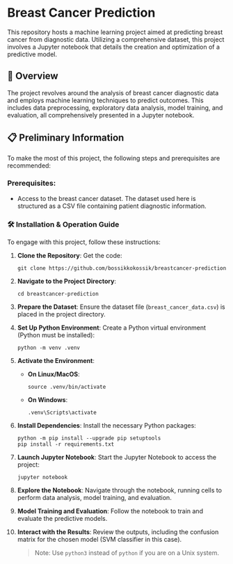 # Breast Cancer Prediction

This repository hosts a machine learning project aimed at predicting breast cancer from diagnostic data. Utilizing a comprehensive dataset, this project involves a Jupyter notebook that details the creation and optimization of a predictive model.

## 🚀 Overview

The project revolves around the analysis of breast cancer diagnostic data and employs machine learning techniques to predict outcomes. This includes data preprocessing, exploratory data analysis, model training, and evaluation, all comprehensively presented in a Jupyter notebook.

## 📋 Preliminary Information

To make the most of this project, the following steps and prerequisites are recommended:

### Prerequisites:

- Access to the breast cancer dataset. The dataset used here is structured as a CSV file containing patient diagnostic information.

### 🛠 Installation & Operation Guide

To engage with this project, follow these instructions:

1. **Clone the Repository**:
    Get the code:
    ```
    git clone https://github.com/bossikkokossik/breastcancer-prediction
    ```

2. **Navigate to the Project Directory**:
    ```
    cd breastcancer-prediction
    ```

3. **Prepare the Dataset**:
    Ensure the dataset file (`breast_cancer_data.csv`) is placed in the project directory.

4. **Set Up Python Environment**:
    Create a Python virtual environment (Python must be installed):
    ```
    python -m venv .venv
    ```

5. **Activate the Environment**:
    - **On Linux/MacOS**:
        ```
        source .venv/bin/activate
        ```
    - **On Windows**:
        ```
        .venv\Scripts\activate
        ```

6. **Install Dependencies**:
    Install the necessary Python packages:
    ```
    python -m pip install --upgrade pip setuptools
    pip install -r requirements.txt
    ```

7. **Launch Jupyter Notebook**:
    Start the Jupyter Notebook to access the project:
    ```
    jupyter notebook
    ```

8. **Explore the Notebook**:
    Navigate through the notebook, running cells to perform data analysis, model training, and evaluation.

9. **Model Training and Evaluation**:
    Follow the notebook to train and evaluate the predictive models.

10. **Interact with the Results**:
    Review the outputs, including the confusion matrix for the chosen model (SVM classifier in this case).

    > Note: Use `python3` instead of `python` if you are on a Unix system.
